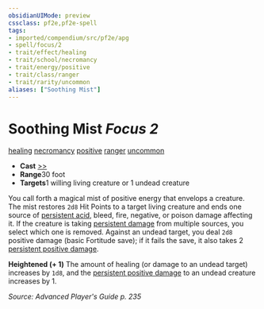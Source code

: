 ```yaml
---
obsidianUIMode: preview
cssclass: pf2e,pf2e-spell
tags:
- imported/compendium/src/pf2e/apg
- spell/focus/2
- trait/effect/healing
- trait/school/necromancy
- trait/energy/positive
- trait/class/ranger
- trait/rarity/uncommon
aliases: ["Soothing Mist"]
---
```

# Soothing Mist *Focus 2*   
[healing](healing.md)  [necromancy](necromancy.md)  [positive](positive.md)  [ranger](rules/traits/ranger.md)  [uncommon](uncommon.md)  

- **Cast** [>>](chapter-9-playing-the-game.md#Actions "Two-Action") 
- **Range**30 foot
- **Targets**1 willing living creature or 1 undead creature

You call forth a magical mist of positive energy that envelops a creature. The mist restores `2d8` Hit Points to a target living creature and ends one source of [persistent acid](conditions.md#Persistent%20Damage), bleed, fire, negative, or poison damage affecting it. If the creature is taking [persistent damage](conditions.md#Persistent%20Damage) from multiple sources, you select which one is removed. Against an undead target, you deal `2d8` positive damage (basic Fortitude save); if it fails the save, it also takes 2 [persistent positive damage](conditions.md#Persistent%20Damage).

**Heightened (+ 1)** The amount of healing (or damage to an undead target) increases by `1d8`, and the [persistent positive damage](conditions.md#Persistent%20Damage) to an undead creature increases by 1.

*Source: Advanced Player's Guide p. 235*